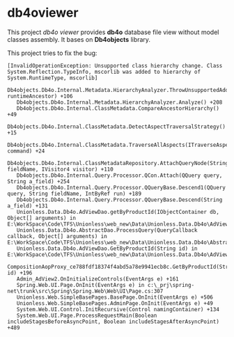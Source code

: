 # db4oviewer
This project *db4o viewer* provides **db4o** database file view without model classes assembly. It bases on **Db4objects** library.

This project tries to fix the bug:

    [InvalidOperationException: Unsupported class hierarchy change. Class System.Reflection.TypeInfo, mscorlib was added to hierarchy of System.RuntimeType, mscorlib]
       Db4objects.Db4o.Internal.Metadata.HierarchyAnalyzer.ThrowUnsupportedAdd(IReflectClass runtimeAncestor) +106
       Db4objects.Db4o.Internal.Metadata.HierarchyAnalyzer.Analyze() +208
       Db4objects.Db4o.Internal.ClassMetadata.CompareAncestorHierarchy() +49
       Db4objects.Db4o.Internal.ClassMetadata.DetectAspectTraversalStrategy() +15
       Db4objects.Db4o.Internal.ClassMetadata.TraverseAllAspects(ITraverseAspectCommand command) +24
       Db4objects.Db4o.Internal.ClassMetadataRepository.AttachQueryNode(String fieldName, IVisitor4 visitor) +110
       Db4objects.Db4o.Internal.Query.Processor.QCon.Attach(QQuery query, String a_field) +254
       Db4objects.Db4o.Internal.Query.Processor.QQueryBase.Descend1(QQuery query, String fieldName, IntByRef run) +189
       Db4objects.Db4o.Internal.Query.Processor.QQueryBase.Descend(String a_field) +131
       Unionless.Data.Db4o.AdViewDao.getByProductId(IObjectContainer db, Object[] arguments) in E:\WorkSpace\Code\TFS\Unionless\web_new\Data\Unionless.Data.Db4o\AdViewDao.cs:20
       Unionless.Data.Db4o.AbstractDao.ProcessQuery(QueryCallback callback, Object[] arguments) in E:\WorkSpace\Code\TFS\Unionless\web_new\Data\Unionless.Data.Db4o\AbstractDao.cs:30
       Unionless.Data.Db4o.AdViewDao.GetByProductId(String id) in E:\WorkSpace\Code\TFS\Unionless\web_new\Data\Unionless.Data.Db4o\AdViewDao.cs:14
       CompositionAopProxy_ce788fdf18374f4abd5a78e9941ecb8c.GetByProductId(String id) +196
       Admin_AdView2.OnInitializeControls(EventArgs e) +161
       Spring.Web.UI.Page.OnInit(EventArgs e) in c:\_prj\spring-net\trunk\src\Spring\Spring.Web\Web\UI\Page.cs:307
       Unionless.Web.SimpleBasePages.BasePage.OnInit(EventArgs e) +506
       Unionless.Web.SimpleBasePages.AdminPage.OnInit(EventArgs e) +49
       System.Web.UI.Control.InitRecursive(Control namingContainer) +134
       System.Web.UI.Page.ProcessRequestMain(Boolean includeStagesBeforeAsyncPoint, Boolean includeStagesAfterAsyncPoint) +489
